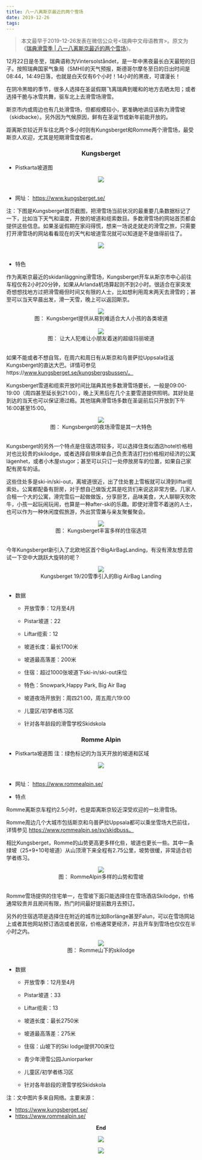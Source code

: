 ```yaml
---
title: 八一八离斯京最近的两个雪场
date: 2019-12-26
tags:
---
```


> 本文最早于2019-12-26发表在微信公众号<瑞典中文母语教育>。原文为《[瑞典滑雪季 | 八一八离斯京最近的两个雪场](https://mp.weixin.qq.com/s/Rd8-oUYu2ApqASazNu5yjA)》。

12月22日是冬至，瑞典语称为Vintersolståndet，是一年中黑夜最长白天最短的日子。按照瑞典国家气象局（SMHI)的天气预报，斯德哥尔摩冬至日的日出时间是08:44，14:49日落，也就是白天仅有6个小时！14小时的黑夜，可谓漫长！

在阴冷黑暗的季节，很多人选择在圣诞假期飞离瑞典到暖和的地方去晒太阳；或者选择干脆与冰雪共舞，驱车北上去滑雪场滑雪。

斯京市内或周边也有几处滑雪场，但都规模较小，更准确地讲应该称为滑雪坡（skidbacke）。另外因为气候原因，鲜有在圣诞节或新年前能开放的。

距离斯京较近开车往北两个多小时则有Kungsberget和Romme两个滑雪场，最受斯京人欢迎，尤其是短期滑雪度假者。

### **<center>Kungsberget</center>**

* Pistkarta坡道图

<div align=center>
  <img src="/images/八一八离斯京最近的两个雪场/Kungsberget.webp" >
</div>
<br/>

* 网址： https://www.kungsberget.se/

注：下图是Kungsberget首页截图，把滑雪场当前状况的最重要几条数据标记了一下，比如当下天气和温度，开放的坡道和缆索数目。多数滑雪场的网站首页都会提供这些信息。如果圣诞假期在家闷得慌，想来一场说走就走的滑雪之旅，只需要打开滑雪场的网站看看现在的天气和坡道雪况就可以知道是不是值得前往了。

<div align=center><img src="/images/八一八离斯京最近的两个雪场/Kungsberget.site.info.webp" ></div>
<br/>

* 特色

作为离斯京最近的skidanläggning滑雪场，Kungsberget开车从斯京市中心前往车程仅有2小时20分钟，如果从Arlanda机场算起则不到2小时。很适合在家突发奇想想找地方过把滑雪瘾但时间又有限的人士，比如想利用周末两天去滑雪的；甚至可以当天早晨出发，滑一天雪，晚上可以返回斯京。  

<div align=center><img src="/images/八一八离斯京最近的两个雪场/Kungsberget.各级坡道.webp" ></div>

<center>图： Kungsberget提供从易到难适合大人小孩的各类坡道</center>
<br/>

<div align=center><img src="/images/八一八离斯京最近的两个雪场/Kungsberget.超级玛丽道.webp" ></div>

<center>图： 让大人犯难让小朋友着迷的超级玛丽坡道</center>
<br/>

如果不能或者不想自驾，在周六和周日有从斯京和乌普萨拉Uppsala往返Kungsberget的直达大巴。详情可参见https://www.kungsberget.se/kungsbergsbussen/。

Kungsberget雪道和缆索开放时间比瑞典其他多数滑雪场要长，一般是09:00- 19:00（周四甚至延长到21:00），晚上天黑后在几个主要雪道提供照明。其好处是到达的当天也可以保证滑过瘾。其他瑞典滑雪场多数在圣诞前后只开放到下午16:00甚至15:00。

<div align=center><img src="/images/八一八离斯京最近的两个雪场/Kungsberget.夜场.jfif" ></div>

<center>图： Kungsberget的夜场滑雪是其一大特色</center>
<br/>

Kungsberget的另外一个特点是住宿选项较多，可以选择住类似酒店hotel价格相对也比较贵的skilodge，或者选择自带床单自己负责清洁打扫价格相对经济的公寓lägenhet，或者小木屋stugor；甚至可以只订一处停放房车的位置，如果自己家配有房车的话。

这些住处多是ski-in/ski-out，离坡道很近，出了住处套上雪板就可以滑到liftar缆索处。公寓都配备有厨房，对于想自己做饭尤其是吃货们来说这非常方便。几家人合租一个大的公寓，滑完雪后一起做做饭，分享厨艺，品味美食，大人聊聊天吹吹牛，小孩一起玩闹玩闹，也算是一种after-ski的乐趣。即使对滑雪不着迷的人士，也可以作为一种休闲度假旅游，外出赏雪兼与亲友聚餐聚会。

<div align=center><img src="/images/八一八离斯京最近的两个雪场/Kungsberget.住宿.webp" ></div>

<center>图： Kungsberget丰富多样的住宿选项</center>
<br/>

今年Kungsberget新引入了北欧地区首个BigAirBagLanding，有没有滑友想去尝试一下空中大跳跃大旋转的呢？

<div align=center><img src="/images/八一八离斯京最近的两个雪场/Kungsberget.BigAirBag.webp" ></div>

<center>Kungsberget 19/20雪季引入的Big AirBag Landing</center>
<br/>

* 数据

	* 开放雪季：12月至4月

	* Pistar坡道：22

	* Liftar缆索：12

	* 坡道长度：最长1700米

	* 坡道最高落差：200米

	* 住宿：超过1000张坡道下ski-in/ski-out床位

	* 特色：Snowpark,Happy Park, Big Air Bag

	* 坡道夜场开放到：周四21:00，周五周六19:00

	* 儿童区/初学者练习区

	* 针对各年龄段的滑雪学校Skidskola


### **<center>Romme Alpin</center>**

* Pistkarta坡道图
注：绿色标记的为当天开放的坡道和区域
<div align=center><img src="/images/八一八离斯京最近的两个雪场/Romme.webp" ></div>
<br/>

* 网址： https://www.rommealpin.se/

* 特点

Romme离斯京车程约2.5小时，也是距离斯京较近深受欢迎的一处滑雪场。

Romme周边几个大城市包括斯京和乌普萨拉Uppsala都可以乘坐雪场大巴前往，详情参见
https://www.rommealpin.se/sv/skidbuss。

相比Kungsberget，Romme的山势更高更多样化些，坡道也更长一些。其中一条绿坡（25+9+10号坡道）从山顶滑下来全程有2.75公里，坡势很缓，非常适合初学者练习。

<div align=center><img src="/images/八一八离斯京最近的两个雪场/Romme.多样的山势和雪坡.webp" ></div>

<center>图： RommeAlpin多样的山势和雪坡</center>
<br/>

Romme雪场提供的住宅单一，在雪坡下面只能选择住在雪场酒店Skilodge，价格通常较贵并且房间有限，热门时间最好提前数月去预订。

另外的住宿选项是选择住在附近的城市比如Borlänge甚至Falun，可以在雪场网站上或者其他网站预订酒店或者民宿，价格通常更经济，并且开车到雪场也仅仅在半小时之内。

<div align=center><img src="/images/八一八离斯京最近的两个雪场/Romme.Skilodge.webp" ></div>

<center>图： Romme山下的skilodge</center>
<br/>

* 数据

	* 开放雪季：12月至4月

	* Pistar坡道：33

	* Liftar缆索：13

	* 坡道长度：最长2750米

	* 坡道最高落差：275米

	* 住宿：山坡下的Ski lodge提供700床位

	* 青少年滑雪公园Juniorparker

	* 儿童区/初学者练习区

	* 针对各年龄段的滑雪学校Skidskola

注：文中图片多来自网络。主要来源：
* https://www.kungsberget.se/
* https://www.rommealpin.se/

**<center>End</center>**

<p align="center">
  <img src="/images/我的瓦萨越野滑雪赛2019/瑞典中文母语.webp">
</p>

<p align="center">
  <img src="/images/我的瓦萨越野滑雪赛2019/瑞典中文母语二维码.webp">
</p>
